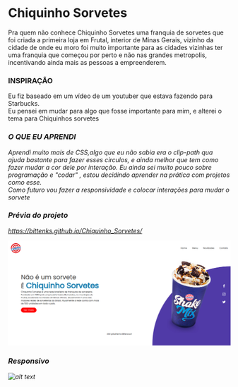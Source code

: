 # Chiquinho Sorvetes
Pra quem não conhece Chiquinho Sorvetes  uma franquia de sorvetes que foi criada a primeira loja em Frutal, interior de Minas Gerais, vizinho da cidade de onde eu moro
foi muito importante para as cidades vizinhas ter uma franquia que começou por perto e não nas grandes metropolis, incentivando ainda mais as pessoas a empreenderem.

### INSPIRAÇÃO <br />
Eu fiz baseado em um vídeo de um youtuber que estava fazendo para Starbucks.
<br/>
Eu pensei em mudar para algo que fosse importante para mim, e alterei o tema para Chiquinhos sorvetes
### <i> O QUE EU APRENDI <i/> 

Aprendi muito mais de CSS,algo que eu não sabia era o clip-path qua ajuda bastante para fazer esses circulos, e  ainda melhor que tem como fazer mudar a cor dele
por interação. Eu ainda sei muito pouco sobre programação e "codar" , estou decidindo aprender na prática com projetos como esse.
<br/> 
Como futuro vou fazer a responsividade e colocar interações para mudar o sorvete
<br/> 

### Prévia do projeto <br/>
https://bittenks.github.io/Chiquinho_Sorvetes/

![alt text](https://github.com/bittenks/Chiquinho_Sorvetes/blob/master/images/print.png)

### Responsivo <br/>

![alt text](https://github.com/bittenks/Chiquinho_Sorvetes/blob/master/chiquinho-responsive.gif)
